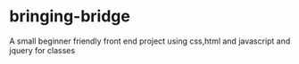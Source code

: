 # bringing-bridge
A small beginner friendly front end project using css,html and javascript and jquery for classes 
